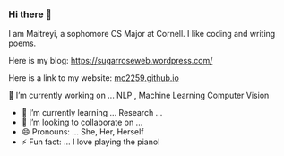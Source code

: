### Hi there 👋

 
I am Maitreyi, a sophomore CS Major at Cornell. I like coding and writing poems.

Here is my blog:
https://sugarroseweb.wordpress.com/


Here is a link to my website: [mc2259.github.io]( https://mc2259.github.io/)


🔭 I’m currently working on ... NLP , Machine Learning Computer Vision
- 🌱 I’m currently learning ...  Research ...
- 👯 I’m looking to collaborate on ... 
- 😄 Pronouns: ... She, Her, Herself
- ⚡ Fun fact: ... I love playing the piano!

